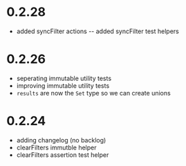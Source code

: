 # 0.2.28

- added syncFilter actions
-- added syncFilter test helpers

# 0.2.26

- seperating immutable utility tests
- improving immutable utility tests
- `results` are now the `Set` type so we can create unions

# 0.2.24

- adding changelog (no backlog)
- clearFilters immutble helper 
- clearFilters assertion test helper
